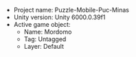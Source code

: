 <!-- UNITY CODE ASSIST INSTRUCTIONS START -->
- Project name: Puzzle-Mobile-Puc-Minas
- Unity version: Unity 6000.0.39f1
- Active game object:
  - Name: Mordomo
  - Tag: Untagged
  - Layer: Default
<!-- UNITY CODE ASSIST INSTRUCTIONS END -->